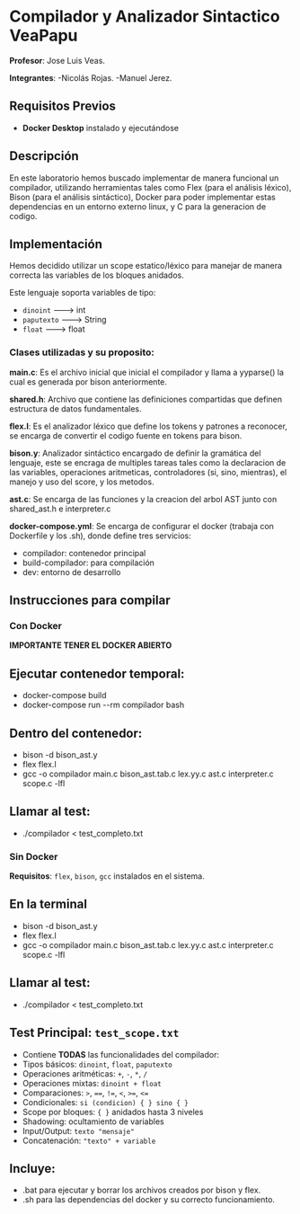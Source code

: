 # Compilador y Analizador Sintactico VeaPapu

**Profesor**: Jose Luis Veas.

**Integrantes**: -Nicolás Rojas.
                 -Manuel Jerez.

## Requisitos Previos
- **Docker Desktop** instalado y ejecutándose

## Descripción

En este laboratorio hemos buscado implementar de manera funcional un compilador, utilizando herramientas tales como Flex (para el análisis léxico), Bison (para el análisis sintáctico), Docker para poder implementar estas dependencias en un entorno externo linux, y C para la generacion de codigo.

## Implementación

Hemos decidido utilizar un scope estatico/léxico para manejar de manera correcta las variables de los bloques anidados.

Este lenguaje soporta variables de tipo:
* `dinoint` ---> int
* `paputexto` ---> String
* `float` ---> float

### Clases utilizadas y su proposito:

**main.c**: Es el archivo inicial que inicial el compilador y llama a yyparse() la cual es generada por bison anteriormente.

**shared.h**: Archivo que contiene las definiciones compartidas que definen estructura de datos fundamentales.

**flex.l**: Es el analizador léxico que define los tokens y patrones a reconocer, se encarga de convertir el codigo fuente en tokens para bison.

**bison.y**: Analizador sintáctico encargado de definir la gramática del lenguaje, este se encraga de multiples tareas tales como la declaracion de las variables, operaciones aritmeticas, controladores (si, sino, mientras), el manejo y uso del score, y los metodos.

**ast.c**: Se encarga de las funciones y la creacion del arbol AST junto con shared_ast.h e interpreter.c

**docker-compose.yml**: Se encarga de configurar el docker (trabaja con Dockerfile y los .sh), donde define tres servicios:
  * compilador: contenedor principal
  * build-compilador: para compilación
  * dev: entorno de desarrollo

## Instrucciones para compilar

### **Con Docker**
**IMPORTANTE TENER EL DOCKER ABIERTO**

**Ejecutar contenedor temporal:**
---
* docker-compose build
* docker-compose run --rm compilador bash

**Dentro del contenedor:**
---
* bison -d bison_ast.y
* flex flex.l
* gcc -o compilador main.c bison_ast.tab.c lex.yy.c ast.c interpreter.c scope.c -lfl

**Llamar al test:**
---
* ./compilador < test_completo.txt


### Sin Docker

**Requisitos**: `flex`, `bison`, `gcc` instalados en el sistema.

**En la terminal**
---
* bison -d bison_ast.y
* flex flex.l
* gcc -o compilador main.c bison_ast.tab.c lex.yy.c ast.c interpreter.c scope.c -lfl

**Llamar al test:**
---
* ./compilador < test_completo.txt


## Test Principal: `test_scope.txt`
* Contiene **TODAS** las funcionalidades del compilador:
* Tipos básicos: `dinoint`, `float`, `paputexto`
* Operaciones aritméticas: `+`, `-`, `*`, `/`
* Operaciones mixtas: `dinoint + float`
* Comparaciones: `>`, `==`, `!=`, `<`, `>=`, `<=`
* Condicionales: `si (condicion) { } sino { }`
* Scope por bloques: `{ }` anidados hasta 3 niveles
* Shadowing: ocultamiento de variables
* Input/Output: `texto "mensaje"`
* Concatenación: `"texto" + variable`

**Incluye:**
---
* .bat para ejecutar y borrar los archivos creados por bison y flex.
* .sh para las dependencias del docker y su correcto funcionamiento.